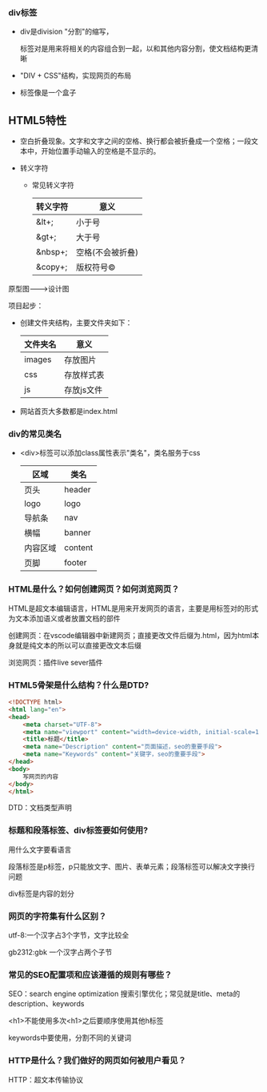  

### div标签

* div是division "分割"的缩写，<div></div>标签对是用来将相关的内容组合到一起，以和其他内容分割，使文档结构更清晰

* "DIV + CSS"结构，实现网页的布局

* <div></div>标签像是一个盒子

## HTML5特性

* 空白折叠现象。文字和文字之间的空格、换行都会被折叠成一个空格；一段文本中，开始位置手动输入的空格是不显示的。

* 转义字符

  * 常见转义字符

    | 转义字符 | 意义             |
    | -------- | ---------------- |
    | &lt+;    | 小于号           |
    | &gt+;    | 大于号           |
    | &nbsp+;  | 空格(不会被折叠) |
    | &copy+;  | 版权符号&copy;   |



原型图--->设计图

项目起步：

* 创建文件夹结构，主要文件夹如下：

  | 文件夹名 | 意义       |
  | -------- | ---------- |
  | images   | 存放图片   |
  | css      | 存放样式表 |
  | js       | 存放js文件 |

* 网站首页大多数都是index.html

### div的常见类名

* <div&gt;标签可以添加class属性表示"类名"，类名服务于css

  | 区域     | 类名    |
  | -------- | ------- |
  | 页头     | header  |
  | logo     | logo    |
  | 导航条   | nav     |
  | 横幅     | banner  |
  | 内容区域 | content |
  | 页脚     | footer  |



### HTML是什么？如何创建网页？如何浏览网页？

HTML是超文本编辑语言，HTML是用来开发网页的语言，主要是用标签对的形式为文本添加语义或者放置文档的部件

创建网页：在vscode编辑器中新建网页；直接更改文件后缀为.html，因为html本身就是纯文本的所以可以直接更改文本后缀

浏览网页：插件live sever插件

### HTML5骨架是什么结构？什么是DTD?

```html
<!DOCTYPE html>
<html lang="en">
<head>
	<meta charset="UTF-8">
	<meta name="viewport" content="width=device-width, initial-scale=1.0">
	<title>标题</title>
	<meta name="Description" content="页面描述，seo的重要手段">
	<meta name="Keywords" content="关键字，seo的重要手段">
</head>
<body>
    写网页的内容
</body>
</html>
```

DTD：文档类型声明

### 标题和段落标签、div标签要如何使用?

用什么文字要看语言

段落标签是p标签，p只能放文字、图片、表单元素；段落标签可以解决文字换行问题

div标签是内容的划分

### 网页的字符集有什么区别？

utf-8:一个汉字占3个字节，文字比较全

gb2312:gbk 一个汉字占两个子节

### 常见的SEO配置项和应该遵循的规则有哪些？

SEO：search engine optimization 搜索引擎优化；常见就是title、meta的description、keywords

<h1&gt;不能使用多次<h1&gt;之后要顺序使用其他h标签

keywords中要使用，分割不同的关键词

### HTTP是什么？我们做好的网页如何被用户看见？

HTTP：超文本传输协议



